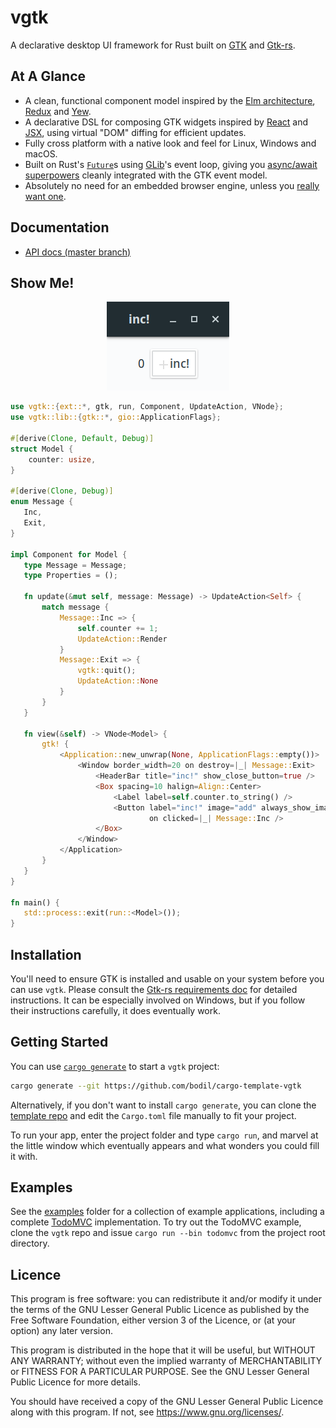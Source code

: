 # vgtk

A declarative desktop UI framework for Rust built on [GTK](https://www.gtk.org/) and [Gtk-rs].

## At A Glance

-   A clean, functional component model inspired by the
    [Elm architecture](https://guide.elm-lang.org/architecture/), [Redux](https://redux.js.org/) and
    [Yew](https://github.com/yewstack/yew).
-   A declarative DSL for composing GTK widgets inspired by [React](https://reactjs.org/) and
    [JSX](https://reactjs.org/docs/introducing-jsx.html), using virtual "DOM" diffing for efficient
    updates.
-   Fully cross platform with a native look and feel for Linux, Windows and macOS.
-   Built on Rust's [`Future`](https://doc.rust-lang.org/std/future/trait.Future.html)s using
    [GLib](https://developer.gnome.org/glib/stable/)'s event loop, giving you
    [async/await superpowers](https://rust-lang.github.io/async-book/) cleanly integrated with the
    GTK event model.
-   Absolutely no need for an embedded browser engine, unless you
    [really want one](https://webkitgtk.org/).

## Documentation

-   [API docs (master branch)](http://bodil.lol/vgtk/)

## Show Me!

<p align="center">
  <img src="media/inc.png"/>
</p>

```rust
use vgtk::{ext::*, gtk, run, Component, UpdateAction, VNode};
use vgtk::lib::{gtk::*, gio::ApplicationFlags};

#[derive(Clone, Default, Debug)]
struct Model {
    counter: usize,
}

#[derive(Clone, Debug)]
enum Message {
   Inc,
   Exit,
}

impl Component for Model {
   type Message = Message;
   type Properties = ();

   fn update(&mut self, message: Message) -> UpdateAction<Self> {
       match message {
           Message::Inc => {
               self.counter += 1;
               UpdateAction::Render
           }
           Message::Exit => {
               vgtk::quit();
               UpdateAction::None
           }
       }
   }

   fn view(&self) -> VNode<Model> {
       gtk! {
           <Application::new_unwrap(None, ApplicationFlags::empty())>
               <Window border_width=20 on destroy=|_| Message::Exit>
                   <HeaderBar title="inc!" show_close_button=true />
                   <Box spacing=10 halign=Align::Center>
                       <Label label=self.counter.to_string() />
                       <Button label="inc!" image="add" always_show_image=true
                               on clicked=|_| Message::Inc />
                   </Box>
               </Window>
           </Application>
       }
   }
}

fn main() {
   std::process::exit(run::<Model>());
}
```

## Installation

You'll need to ensure GTK is installed and usable on your system before you can use `vgtk`. Please
consult the [Gtk-rs requirements doc](https://gtk-rs.org/docs-src/requirements) for detailed
instructions. It can be especially involved on Windows, but if you follow their instructions
carefully, it does eventually work.

## Getting Started

You can use [`cargo generate`](https://github.com/ashleygwilliams/cargo-generate) to start a `vgtk`
project:

```sh
cargo generate --git https://github.com/bodil/cargo-template-vgtk
```

Alternatively, if you don't want to install `cargo generate`, you can clone the
[template repo](https://github.com/bodil/cargo-template-vgtk) and edit the `Cargo.toml` file
manually to fit your project.

To run your app, enter the project folder and type `cargo run`, and marvel at the little window
which eventually appears and what wonders you could fill it with.

## Examples

See the [examples](examples) folder for a collection of example applications, including a complete
[TodoMVC](examples/todomvc) implementation. To try out the TodoMVC example, clone the `vgtk` repo
and issue `cargo run --bin todomvc` from the project root directory.

## Licence

This program is free software: you can redistribute it and/or modify it under the terms of the GNU
Lesser General Public Licence as published by the Free Software Foundation, either version 3 of the
Licence, or (at your option) any later version.

This program is distributed in the hope that it will be useful, but WITHOUT ANY WARRANTY; without
even the implied warranty of MERCHANTABILITY or FITNESS FOR A PARTICULAR PURPOSE. See the GNU Lesser
General Public Licence for more details.

You should have received a copy of the GNU Lesser General Public Licence along with this program. If
not, see <https://www.gnu.org/licenses/>.

[gtk-rs]: https://gtk-rs.org/
